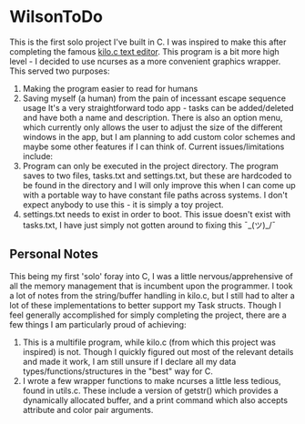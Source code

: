# WilsonToDo

This is the first solo project I've built in C. I was inspired to make this after completing the famous [kilo.c text editor](https://viewsourcecode.org/snaptoken/kilo/). This program is a bit more high level - I decided to use ncurses as a more convenient graphics wrapper. This served two purposes:
1. Making the program easier to read for humans
2. Saving myself (a human) from the pain of incessant escape sequence usage
It's a very straightforward todo app - tasks can be added/deleted and have both a name and description. There is also an option menu, which currently only allows the user to adjust the size of the different windows in the app, but I am planning to add custom color schemes and maybe some other features if I can think of. Current issues/limitations include:
1. Program can only be executed in the project directory. The program saves to two files, tasks.txt and settings.txt, but these are hardcoded to be found in the directory and I will only improve this when I can come up with a portable way to have constant file paths across systems. I don't expect anybody to use this - it is simply a toy project.
2. settings.txt needs to exist in order to boot. This issue doesn't exist with tasks.txt, I have just simply not gotten around to fixing this ¯\_(ツ)_/¯

## Personal Notes
This being my first 'solo' foray into C, I was a little nervous/apprehensive of all the memory management that is incumbent upon the programmer. I took a lot of notes from the string/buffer handling in kilo.c, but I still had to alter a lot of these implementations to better support my Task structs. Though I feel generally accomplished for simply completing the project, there are a few things I am particularly proud of achieving:
1. This is a multifile program, while kilo.c (from which this project was inspired) is not. Though I quickly figured out most of the relevant details and made it work, I am still unsure if I declare all my data types/functions/structures in the "best" way for C.
2. I wrote a few wrapper functions to make ncurses a little less tedious, found in utils.c. These include a version of getstr() which provides a dynamically allocated buffer, and a print command which also accepts attribute and color pair arguments.
